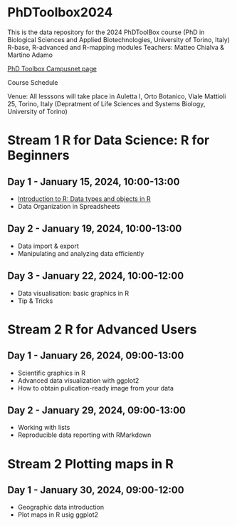 # PhDToolbox2024
This is the data repository for the 2024 PhDToolBox course (PhD in Biological Sciences and Applied Biotechnologies, University of Torino, Italy)
R-base, R-advanced and R-mapping modules
Teachers: Matteo Chialva & Martino Adamo

[PhD Toolbox Campusnet page](https://raw.githubusercontent.com/mchialva/PhDToolbox2023/main/Datasets/flowers.tsv](https://dott-sbba.campusnet.unito.it/do/corsi.pl/Show?_id=7kkl)https://dott-sbba.campusnet.unito.it/do/corsi.pl/Show?_id=7kkl)

Course Schedule

Venue: All lesssons will take place in Auletta I, Orto Botanico, Viale Mattioli 25, Torino, Italy (Depratment of Life Sciences and Systems Biology, University of Torino)

# Stream 1 R for Data Science: R for Beginners

## Day 1 - January 15, 2024, 10:00-13:00
- [Introduction to R: Data types and objects in R](https://github.com/mchialva/PhDToolbox2024/blob/main/Lessons%2FStream_1%2FLesson_1_%20RBasics.pdf)
- Data Organization in Spreadsheets

## Day 2 - January 19, 2024, 10:00-13:00
- Data import & export
- Manipulating and analyzing data efficiently

## Day 3 - January 22, 2024, 10:00-12:00
- Data visualisation: basic graphics  in R
- Tip & Tricks

# Stream 2 R for Advanced Users

## Day 1 - January 26, 2024, 09:00-13:00
- Scientific graphics in R
- Advanced data visualization with ggplot2
- How to obtain pulication-ready image from your data

## Day 2 - January 29, 2024, 09:00-13:00
- Working with lists
- Reproducible data reporting with RMarkdown

# Stream 2 Plotting maps in R
## Day 1 - January 30, 2024, 09:00-12:00
- Geographic data introduction
- Plot maps in R usig ggplot2
  
